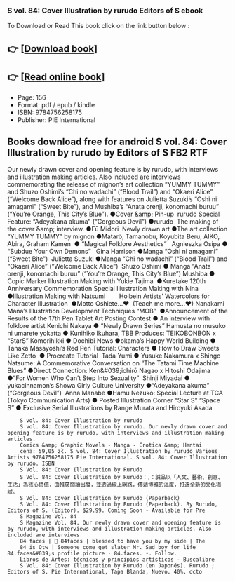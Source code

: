 ### S vol. 84: Cover Illustration by rurudo Editors of S ebook

To Download or Read This book click on the link button below :

## 👉  [**[Download book](http://ebooksharez.info/download.php?group=book&from=github.com&id=721785&lnk=1079 "Download book")**]

## 👉  [**[Read online book](http://ebooksharez.info/download.php?group=book&from=github.com&id=721785&lnk=1079 "Read online book")**]


* Page: 156
* Format: pdf / epub / kindle
* ISBN: 9784756258175
* Publisher: PIE International



## Books download free for android S vol. 84: Cover Illustration by rurudo by Editors of S FB2 RTF



Our newly drawn cover and opening feature is by rurudo, with interviews and illustration making articles. Also included are interviews commemorating the release of mignon’s art collection “YUMMY TUMMY” and Shuzo Oshimi’s “Chi no wadachi” (“Blood Trail”) and “Okaeri Alice” (“Welcome Back Alice”), along with features on Julietta Suzuki’s “Oshi ni amagami” (“Sweet Bite”), and Mushiba’s “Anata orenji, konomachi buruu” (“You’re Orange, This City’s Blue”). ●Cover &amp;amp; Pin-up  rurudo
 Special Feature: “Adeyakana akuma” (“Gorgeous Devil”)
 ●rurudo  The making of the cover &amp;amp; interview.
 ●Fū Midori  Newly drawn art
 ●The art collection “YUMMY TUMMY” by mignon
 ●Matarō, Tamanobu, Koyubita Beru, AIKO, Abira, Graham Kamen 
 ● “Magical Folklore Aesthetics”   Agnieszka Osipa
 ● “Subdue Your Own Demons”   Gina Harrison
 ●Manga “Oshi ni amagami” (“Sweet Bite”)  Julietta Suzuki
 ●Manga “Chi no wadachi” (“Blood Trail”) and “Okaeri Alice” (“Welcome Back Alice”)  Shuzo Oshimi
 ● Manga “Anata orenji, konomachi buruu” (“You’re Orange, This City’s Blue”) Mushiba
 ● Copic Marker Illustration Making with Yukie Tajima 
 ●Kuretake 120th Anniversary Commemoration Special Illustration Making with Nina
 ●Illustration Making with Natsumi        Holbein Artists’ Watercolors for Character Illustration 
 ●Motto Oshiete…♥  (Teach me more…♥) Nanakami Mana’s Illustration Development Techniques “MOB” 
 ●Announcement of the Results of the 17th Pen Tablet Art Posting Contest
 ● An interview with folklore artist Kenichi Nakaya
 ● “Newly Drawn Series” Hamusta no musuko ni umarete yokatta
 ● Kunihiko Ikuhara, TBB Produces: TEIKOBONBON x “StarS” Komorihikki
 ● Dochibi News
 ●okama’s Happy World Building
 ● Tanaka Masayoshi’s Red Pen Tutorial: Characters
 ● How to Draw Sweets Like Zetto 
 ● Procreate Tutorial  Tada Yumi
 ● Yusuke Nakamura x Shingo Natsume: A Commemorative Conversation on “The Tatami Time Machine Blues”
 ●Direct Connection: Ken&amp;#039;ichirō Nagao x Hitoshi Odajima 
 ●”For Women Who Can’t Step Into Sexuality”  Shinji Miyadai
 ● yukacinnamon’s Showa Girly Culture University
 ●“Adeyakana akuma” (“Gorgeous Devil”)  Anna Manabe
 ●Hamu Nezuko: Special Lecture at TCA (Tokyo Communication Arts)
 ● Posted Illustration Corner “Star S” “Space S”
 ● Exclusive Serial Illustrations by Range Murata and Hiroyuki Asada


        S vol. 84: Cover Illustration by rurudo
        S vol. 84: Cover Illustration by rurudo. Our newly drawn cover and opening feature is by rurudo, with interviews and illustration making articles.
        Comics &amp; Graphic Novels - Manga - Erotica &amp; Hentai
        cena: 59,05 zł. S vol. 84: Cover Illustration by rurudo Various Artists 9784756258175 Pie International. S vol. 84: Cover Illustration by rurudo. ISBN 
        S Vol. 84: Cover Illustration by Rurudo
        S Vol. 84: Cover Illustration by Rurudo：，：誠品以「人文、藝術、創意、生活」為核心價值，由推廣閱讀出發，並透過線上網路，傳遞博雅的溫度，打造全新的文化場域。
        S Vol. 84: Cover Illustration by Rurudo (Paperback)
        S Vol. 84: Cover Illustration by Rurudo (Paperback). By Rurudo, Editors of S. (Editor). $29.99. Coming Soon - Available for Pre 
        S Magazine Vol. 84
        S Magazine Vol. 84. Our newly drawn cover and opening feature is by rurudo, with interviews and illustration making articles. Also included are interviews 
        84 faces | 🖤 84faces | blessed to have you by my side | The
        84 is Otw | Someone come get slater Mr. Sad boy for life 84.faces&#039;s profile picture · 84.faces. •. Follow.
        Libros de Artes: técnicas y principios artísticos - Buscalibre
        S Vol. 84: Cover Illustration by Rurudo (en Japonés). Rurudo ; Editors of S. Pie International, Tapa Blanda, Nuevo. 40%. dcto 
    




